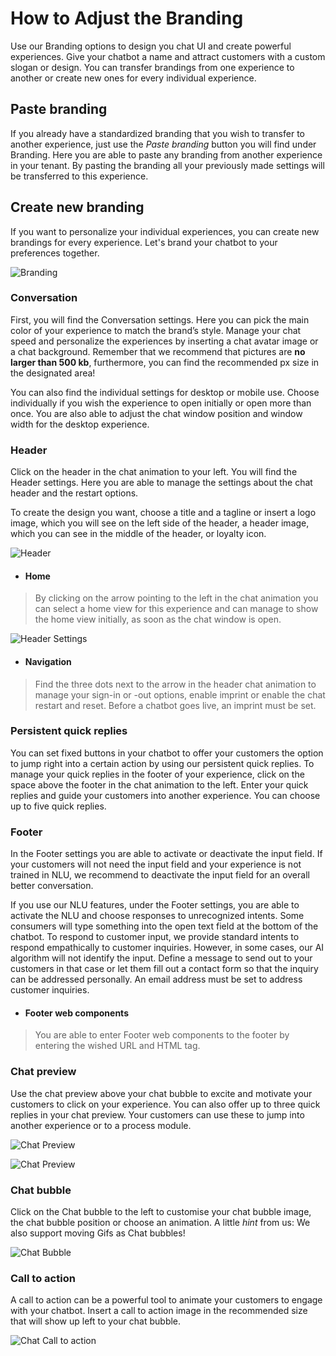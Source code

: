 
# How to Adjust the Branding

Use our Branding options to design you chat UI and create powerful experiences. Give your chatbot a name and attract customers with a custom slogan or design. You can transfer brandings from one experience to another or create new ones for every individual experience. 

## Paste branding 

If you already have a standardized branding that you wish to transfer to another experience, just use the *Paste branding* button you will find under Branding. Here you are able to paste any branding from another experience in your tenant. By pasting the branding all your previously made settings will be transferred to this experience. 

## Create new branding

If you want to personalize your individual experiences, you can create new brandings for every experience. Let's brand your chatbot to your preferences together.

![Branding](branding_start.png "Branding")

### Conversation

First, you will find the Conversation settings. Here you can pick the main color of your experience to match the brand’s style. Manage your chat speed and personalize the experiences by inserting a chat avatar image or a chat background. Remember that we recommend that pictures are **no larger than 500 kb**, furthermore, you can find the recommended px size in the designated area!

You can also find the individual settings for desktop or mobile use. Choose individually if you wish the experience to open initially or open more than once. You are also able to adjust the chat window position and window width for the desktop experience. 

### Header 

Click on the header in the chat animation to your left. You will find the Header settings. Here you are able to manage the settings about the chat header and the restart options. 

To create the design you want, choose a title and a tagline or insert a logo image, which you will see on the left side of the header, a header image, which you can see in the middle of the header, or loyalty icon.

![Header](branding_header.png "Header")

* #### Home 

> By clicking on the arrow pointing to the left in the chat animation you can select a home view for this experience and can manage to show the home view initially, as soon as the chat window is open. 

![Header Settings](branding_header_settings.png "Header Settings")

* #### Navigation 

> Find the three dots next to the arrow in the header chat animation to manage your sign-in or -out options, enable imprint or enable the chat restart and reset. Before a chatbot goes live, an imprint must be set.

### Persistent quick replies 

You can set fixed buttons in your chatbot to offer your customers the option to jump right into a certain action by using our persistent quick replies. To manage your quick replies in the footer of your experience, click on the space above the footer in the chat animation to the left.  Enter your quick replies and guide your customers into another experience. You can choose up to five quick replies.

### Footer 

In the Footer settings you are able to activate or deactivate the input field. If your customers will not need the input field and your experience is not trained in NLU, we recommend to deactivate the input field for an overall better conversation. 

If you use our NLU features, under the Footer settings, you are able to activate the NLU and choose responses to unrecognized intents.
Some consumers will type something into the open text field at the bottom of the chatbot. To respond to customer input, we provide standard intents to respond empathically to customer inquiries. However, in some cases, our AI algorithm will not identify the input. Define a message to send out to your customers in that case or let them fill out a contact form so that the inquiry can be addressed personally. An email address must be set to address customer inquiries.

* #### Footer web components 

> You are able to enter Footer web components to the footer by entering the wished URL and HTML tag. 

### Chat preview 

Use the chat preview above your chat bubble to excite and motivate your customers to click on your experience. You can also offer up to three quick replies in your chat preview. Your customers can use these to jump into another experience or to a process module.

![Chat Preview](branding_chatpreview.png "Chat Preview")

![Chat Preview](Chatpreview.gif "Chat Preview GIF")

### Chat bubble 

Click on the Chat bubble to the left to customise your chat bubble image, the chat bubble position or choose an animation. A little *hint* from us: We also support moving Gifs as Chat bubbles!

![Chat Bubble](branding_bubble.png "Chat Bubble")

### Call to action 

A call to action can be a powerful tool to  animate your customers to engage with your chatbot. Insert a call to action image in the recommended size that will show up left to your chat bubble. 

![Chat Call to action](branding_action.png "Chat Call to action")
